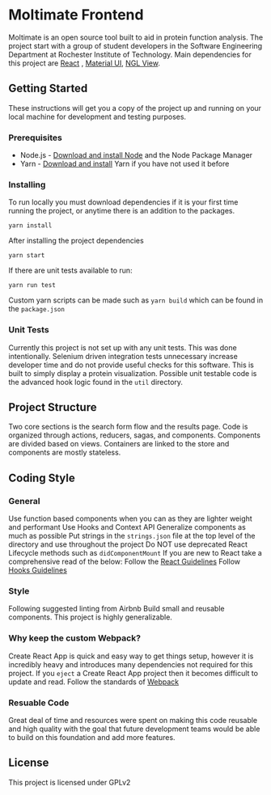 # Moltimate Frontend

Moltimate is an open source tool built to aid in protein function analysis. The project start with a group of student developers in the Software Engineering Department at Rochester Institute of Technology. Main dependencies for this project are  [React](https://reactjs.org/docs/getting-started.html) , [Material UI](https://material-ui.com/), [NGL View](https://github.com/arose/nglview).

## Getting Started

These instructions will get you a copy of the project up and running on your local machine for development and testing purposes.

### Prerequisites

* Node.js - [Download and install Node](https://nodejs.org/en/download/) and the Node Package Manager
* Yarn - [Download and install](https://yarnpkg.com/en/docs/install) Yarn if you have not used it before


### Installing

To run locally you must download dependencies if it is your first time running the project, or anytime there is an addition to the packages.

```
yarn install
```

After installing the project dependencies 

```
yarn start
```

If there are unit tests available to run:
```
yarn run test
```

Custom yarn scripts can be made such as `yarn build` which can be found in the `package.json`

### Unit Tests

Currently this project is not set up with any unit tests. This was done intentionally. Selenium driven integration tests unnecessary  increase developer time and do not provide useful checks for this software. This is built to simply display a protein visualization. Possible unit testable code is the advanced hook logic found in the `util` directory.

## Project Structure

Two core sections is the search form flow and the results page. Code is organized through actions, reducers, sagas, and components. Components are divided based on views. Containers are linked to the store and components are mostly stateless. 

## Coding Style
### General
Use function based components when you can as they are lighter weight and performant
Use Hooks and Context API 
Generalize components as much as possible
Put strings in the `strings.json` file at the top level of the directory and use throughout the project
Do NOT use deprecated React Lifecycle methods such as `didComponentMount`
If you are new to React take a comprehensive read of the below: 
    Follow the [React Guidelines](https://reactjs.org/docs/hello-world.html) 
    Follow [Hooks Guidelines](https://reactjs.org/docs/hooks-rules.html)

### Style
Following suggested linting from Airbnb
Build small and reusable components. This project is highly generalizable. 

### Why keep the custom Webpack?
Create React App is quick and easy way to get things setup, however it is incredibly heavy and introduces many dependencies not required for this project. If you `eject` a Create React App project then it becomes difficult to update and read. Follow the standards of [Webpack](https://webpack.js.org/)  

### Resuable Code
Great deal of time and resources were spent on making this code reusable and high quality with the goal that future development teams would be able to build on this foundation and add more features.
   
## License

This project is licensed under GPLv2

